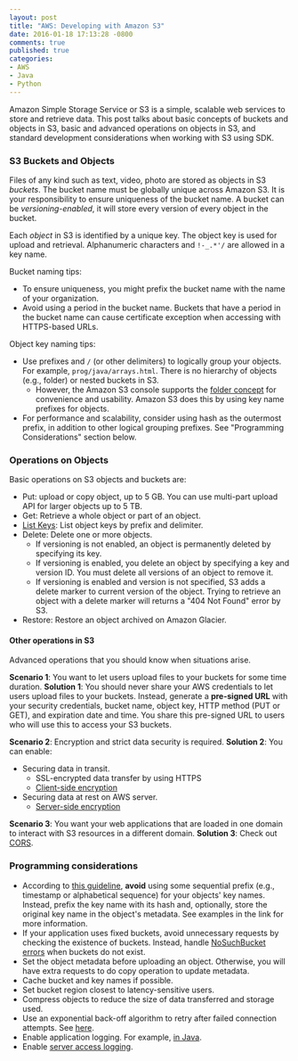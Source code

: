 ```yaml
---
layout: post
title: "AWS: Developing with Amazon S3"
date: 2016-01-18 17:13:28 -0800
comments: true
published: true
categories: 
- AWS
- Java
- Python
---
```


Amazon Simple Storage Service or S3 is a simple, scalable web services to store and retrieve data. 
This post talks about basic concepts of buckets and objects in S3, basic and advanced operations on objects in S3, and standard development considerations when working with S3 using SDK.

### S3 Buckets and Objects

Files of any kind such as text, video, photo are stored as objects in S3 *buckets*. 
The bucket name must be globally unique across Amazon S3. It is your responsibility to ensure uniqueness of the bucket name.
A bucket can be *versioning-enabled*, it will store every version of every object in the bucket.

Each *object* in S3 is identified by a unique key. The object key is used for upload and retrieval. Alphanumeric characters and `!-_.*'/` are allowed in a key name.

Bucket naming tips:

* To ensure uniqueness, you might prefix the bucket name with the name of your organization.
* Avoid using a period in the bucket name. Buckets that have a period in the bucket name can cause certificate exception when accessing with HTTPS-based URLs.

Object key naming tips:

* Use prefixes and `/` (or other delimiters) to logically group your objects. For example, `prog/java/arrays.html`. There is no hierarchy of objects (e.g., folder) or nested buckets in S3.
  * However, the Amazon S3 console supports the [folder concept](http://docs.aws.amazon.com/AmazonS3/latest/UG/FolderOperations.html) for convenience and usability. Amazon S3 does this by using key name prefixes for objects.
* For performance and scalability, consider using hash as the outermost prefix, in addition to other logical grouping prefixes. See "Programming Considerations" section below.

### Operations on Objects

Basic operations on S3 objects and buckets are:

* Put: upload or copy object, up to 5 GB. You can use multi-part upload API for larger objects up to 5 TB.
* Get: Retrieve a whole object or part of an object.
* [List Keys](http://docs.aws.amazon.com/AmazonS3/latest/dev/ListingKeysHierarchy.html): List object keys by prefix and delimiter.
* Delete: Delete one or more objects. 
  * If versioning is not enabled, an object is permanently deleted by specifying its key. 
  * If versioning is enabled, you delete an object by specifying a key and version ID. You must delete all versions of an object to remove it.
  * If versioning is enabled and version is not specified, S3 adds a delete marker to current version of the object. Trying to retrieve an object with a delete marker will returns a "404 Not Found" error by S3.
* Restore: Restore an object archived on Amazon Glacier.

#### Other operations in S3

Advanced operations that you should know when situations arise.

**Scenario 1**: You want to let users upload files to your buckets for some time duration. 
**Solution 1**: You should never share your AWS credentials to let users upload files to your buckets. 
Instead, generate a **pre-signed URL** with your security credentials, bucket name, object key, HTTP method (PUT or GET), and expiration date and time. 
You share this pre-signed URL to users who will use this to access your S3 buckets.

**Scenario 2**: Encryption and strict data security is required.
**Solution 2**: You can enable:

* Securing data in transit.
  * SSL-encrypted data transfer by using HTTPS
  * [Client-side encryption](http://docs.aws.amazon.com/AmazonS3/latest/dev/UsingClientSideEncryption.html)
* Securing data at rest on AWS server.
  * [Server-side encryption](http://docs.aws.amazon.com/AmazonS3/latest/dev/serv-side-encryption.html)

**Scenario 3**: You want your web applications that are loaded in one domain to interact with S3 resources in a different domain.
**Solution 3**: Check out [CORS](http://docs.aws.amazon.com/AmazonS3/latest/dev/cors.html).

### Programming considerations

* According to [this guideline](http://docs.aws.amazon.com/AmazonS3/latest/dev/request-rate-perf-considerations.html), **avoid** using some sequential prefix (e.g., timestamp or alphabetical sequence) for your objects' key names. Instead, prefix the key name with its hash and, optionally, store the original key name in the object's metadata. See examples in the link for more information.
* If your application uses fixed buckets, avoid unnecessary requests by checking the existence of buckets. Instead, handle [NoSuchBucket errors](http://docs.aws.amazon.com/AmazonS3/latest/API/ErrorResponses.html) when buckets do not exist.
* Set the object metadata before uploading an object. Otherwise, you will have extra requests to do copy operation to update metadata.
* Cache bucket and key names if possible.
* Set bucket region closest to latency-sensitive users.
* Compress objects to reduce the size of data transferred and storage used.
* Use an exponential back-off algorithm to retry after failed connection attempts. See [here](http://docs.aws.amazon.com/general/latest/gr/api-retries.html).
* Enable application logging. For example, [in Java](http://docs.aws.amazon.com/AWSSdkDocsJava/latest/DeveloperGuide/java-dg-logging.html).
* Enable [server access logging](http://docs.aws.amazon.com/AmazonS3/latest/dev/ServerLogs.html).



